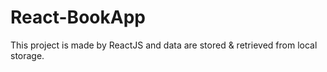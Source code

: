# React-BookApp

This project is made by ReactJS and data are stored & retrieved from local storage.
